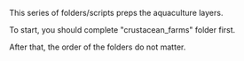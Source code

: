 This series of folders/scripts preps the aquaculture layers. 

To start, you should complete "crustacean_farms" folder first.

After that, the order of the folders do not matter.




